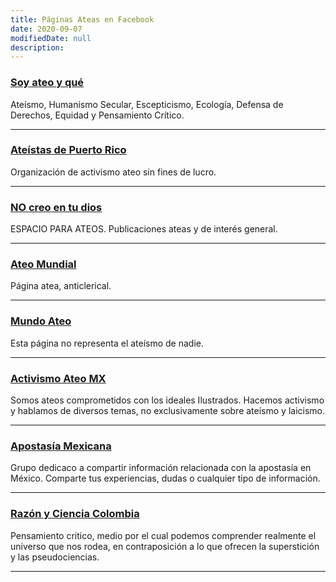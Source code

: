 ```yaml
---
title: Páginas Ateas en Facebook
date: 2020-09-07
modifiedDate: null
description: 
---
```

### [Soy ateo y qué](https://www.facebook.com/soyateo.yque.oficial)
Ateísmo, Humanismo Secular, Escepticismo, Ecología, Defensa de Derechos, Equidad y Pensamiento Crítico.

---

### [Ateístas de Puerto Rico](https://www.facebook.com/ateistaspr/)
Organización de activismo ateo sin fines de lucro.

---

### [NO creo en tu dios](https://www.facebook.com/No-Creo-En-Tu-Dios-269232553936375/)
ESPACIO PARA ATEOS. Publicaciones ateas y de interés general.

---

### [Ateo Mundial](https://www.facebook.com/Ateomundial/)
Página atea, anticlerical.

---

### [Mundo Ateo](https://www.facebook.com/MundoAteo.org)
Esta página no representa el ateísmo de nadie.

---

### [Activismo Ateo MX](https://www.facebook.com/ActivismoAteoMX)
Somos ateos comprometidos con los ideales Ilustrados. Hacemos activismo y hablamos de diversos temas, no exclusivamente sobre ateísmo y laicismo.

---

### [Apostasía Mexicana](https://www.facebook.com/Apostasiamexicana/)
Grupo dedicaco a compartir información relacionada con la apostasía en México. Comparte tus experiencias, dudas o cualquier tipo de información.

---

### [Razón y Ciencia Colombia](https://www.facebook.com/RazonyCienciaColombia)
Pensamiento critico, medio por el cual podemos comprender realmente el universo que nos rodea, en contraposición a lo que ofrecen la superstición y las pseudociencias.

---
